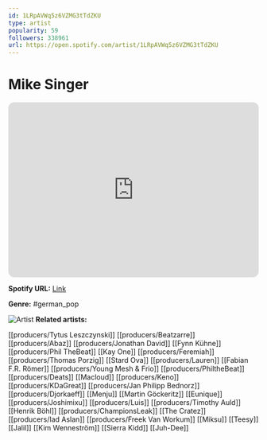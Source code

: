 ```yaml
---
id: 1LRpAVWq5z6VZMG3tTdZKU
type: artist
popularity: 59
followers: 338961
url: https://open.spotify.com/artist/1LRpAVWq5z6VZMG3tTdZKU
---
```

# Mike Singer

<iframe style="border-radius:12px" src="https://open.spotify.com/embed/artist/1LRpAVWq5z6VZMG3tTdZKU" width="100%" height="352" frameBorder="0" allowfullscreen="" allow="autoplay; clipboard-write; encrypted-media; fullscreen; picture-in-picture" loading="lazy"></iframe>

**Spotify URL:** [Link](https://open.spotify.com/artist/1LRpAVWq5z6VZMG3tTdZKU)

**Genre:**  #german_pop

![Artist](https://i.scdn.co/image/ab6761610000e5eb3282c441f3666751d3a79333)
**Related artists:**

[[producers/Tytus Leszczynski]]
[[producers/Beatzarre]]
[[producers/Abaz]]
[[producers/Jonathan David]]
[[Fynn Kühne]]
[[producers/Phil TheBeat]]
[[Kay One]]
[[producers/Feremiah]]
[[producers/Thomas Porzig]]
[[Stard Ova]]
[[producers/Lauren]]
[[Fabian F.R. Römer]]
[[producers/Young Mesh & Frio]]
[[producers/PhiltheBeat]]
[[producers/Deats]]
[[Macloud]]
[[producers/Keno]]
[[producers/KDaGreat]]
[[producers/Jan Philipp Bednorz]]
[[producers/Djorkaeff]]
[[Menju]]
[[Martin Göckeritz]]
[[Eunique]]
[[producers/Joshimixu]]
[[producers/Luis]]
[[producers/Timothy Auld]]
[[Henrik Böhl]]
[[producers/ChampionsLeak]]
[[The Cratez]]
[[producers/Iad Aslan]]
[[producers/Freek Van Workum]]
[[Miksu]]
[[Teesy]]
[[Jalil]]
[[Kim Wenneström]]
[[Sierra Kidd]]
[[Juh-Dee]]
